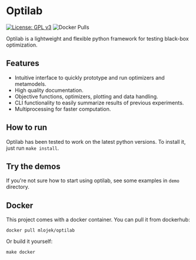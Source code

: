 # Optilab
[![License: GPL v3](https://img.shields.io/badge/License-GPLv3-blue.svg)](https://www.gnu.org/licenses/gpl-3.0)
![Docker Pulls](https://img.shields.io/docker/pulls/mlojek/optilab?logo=Docker&label=Dockerhub%20pulls)

Optilab is a lightweight and flexible python framework for testing black-box optimization.

## Features
- Intuitive interface to quickly prototype and run optimizers and metamodels.
- High quality documentation.
- Objective functions, optimizers, plotting and data handling.
- CLI functionality to easily summarize results of previous experiments.
- Multiprocessing for faster computation.

## How to run
Optilab has been tested to work on the latest python versions. To install it, just run `make install`.

## Try the demos
If you're not sure how to start using optilab, see some examples in `demo` directory.

## Docker
This project comes with a docker container. You can pull it from dockerhub:
```
docker pull mlojek/optilab
```
Or build it yourself:
```
make docker
```